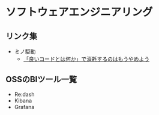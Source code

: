 # ソフトウェアエンジニアリング

## リンク集

* ミノ駆動
  * [「良いコードとは何か」で消耗するのはもうやめよう](https://developersblog.dmm.com/entry/2024/11/01/110000)

## OSSのBIツール一覧

- Re:dash
- Kibana
- Grafana
